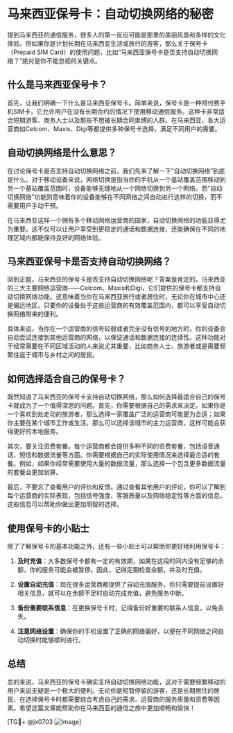 # 马来西亚保号卡：自动切换网络的秘密

提到马来西亚的通信服务，很多人的第一反应可能是那里的美丽风景和多样的文化体验。但如果你是计划长期在马来西亚生活或旅行的游客，那么关于保号卡（Prepaid SIM Card）的使用问题，比如“马来西亚保号卡是否支持自动切换网络？”绝对是你不能忽视的关键点。

## 什么是马来西亚保号卡？

首先，让我们明确一下什么是马来西亚保号卡。简单来说，保号卡是一种预付费手机SIM卡，它允许用户在没有长期合约的情况下使用移动通信服务。这种卡非常适合短期游客、商务人士以及那些不想被长期合同束缚的人群。在马来西亚，各大运营商如Celcom、Maxis、Digi等都提供多种保号卡选择，满足不同用户的需要。

## 自动切换网络是什么意思？

在讨论保号卡是否支持自动切换网络之前，我们先来了解一下“自动切换网络”到底是什么。对于移动设备来说，网络切换是指当你的手机从一个基站覆盖范围移动到另一个基站覆盖范围时，设备能够无缝地从一个网络切换到另一个网络。而“自动切换网络”功能则意味着你的设备能够在不同网络之间自动进行这样的切换，而不需要用户手动干预。

在马来西亚这样一个拥有多个移动网络运营商的国家，自动切换网络的功能显得尤为重要。这不仅可以让用户享受到更稳定的通话和数据连接，还能确保在不同的地理区域内都能保持良好的网络体验。

## 马来西亚保号卡是否支持自动切换网络？

回到正题，马来西亚的保号卡是否支持自动切换网络呢？答案是肯定的。马来西亚的三大主要网络运营商——Celcom、Maxis和Digi，它们提供的保号卡都支持自动切换网络功能。这意味着当你在马来西亚旅行或者居住时，无论你在城市中心还是偏远地区，只要你的设备处于这些运营商的有效覆盖范围内，都可以享受自动切换网络带来的便利。

具体来说，当你在一个运营商的信号较弱或者完全没有信号的地方时，你的设备会自动尝试连接到其他运营商的网络，以保证通话和数据连接的连续性。这种功能对于经常需要在不同区域活动的人来说尤其重要，比如商务人士、旅游者或是需要频繁往返于城市与乡村之间的居民。

## 如何选择适合自己的保号卡？

既然知道了马来西亚的保号卡支持自动切换网络，那么如何选择最适合自己的保号卡就成为了一个值得深思的问题。首先，你需要根据自己的需求来决定。如果你是一个喜欢到处走动的旅游者，那么选择一家覆盖广泛的运营商可能更为合适；如果你主要在某个城市工作或生活，那么可以选择该城市的主力运营商，这样可能会获得更好的本地服务。

其次，要关注资费套餐。每个运营商都会提供多种不同的资费套餐，包括语音通话、短信和数据流量等方面。你需要根据自己的实际使用情况来选择最合适的套餐。例如，如果你经常需要使用大量的数据流量，那么选择一个包含更多数据流量的套餐会更加划算。

最后，不要忘了查看用户的评价和反馈。通过查看其他用户的评论，你可以了解到每个运营商的实际表现，包括信号强度、客服质量以及网络稳定性等方面的信息。这些信息可以帮助你做出更加明智的选择。

## 使用保号卡的小贴士

除了了解保号卡的基本功能之外，还有一些小贴士可以帮助你更好地利用保号卡：

1. **及时充值**：大多数保号卡都有一定的有效期，如果在这段时间内没有足够的余额，你的服务可能会被暂停。因此，记得定期检查余额，并及时充值。

2. **设置自动充值**：现在很多运营商都提供了自动充值服务，你只需要提前设置好相关信息，就可以在余额不足时自动完成充值，避免服务中断。

3. **备份重要联系信息**：在更换保号卡时，记得备份好重要的联系人信息，以免丢失。

4. **注意网络设置**：确保你的手机设置了正确的网络偏好，以便在不同网络之间自动切换时能够顺利进行。

## 总结

总的来说，马来西亚的保号卡确实支持自动切换网络功能，这对于需要频繁移动的用户来说无疑是一个极大的便利。无论你是短暂停留的游客，还是长期居住的居民，在选择保号卡时都需要综合考虑自己的需求、运营商的服务质量和资费等因素。希望这篇文章能帮助你在马来西亚的通信之旅中更加顺畅和愉快！

[TG💪+ @jx0703 ![Image](https://github.com/user-attachments/assets/dbca1d08-cadb-493c-b0ec-ad6f7a83f270)]